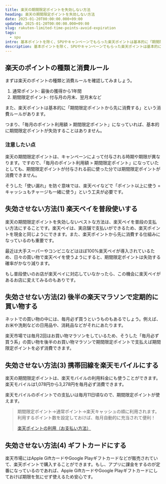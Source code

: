 ```yaml
---
title: 楽天の期間限定ポイントを失効しない方法
heading: 楽天の期間限定ポイントを失効しない方法
date: 2025-01-20T00:00:00.000+09:00
updated: 2025-01-20T00:00:00.000+09:00
slug: rakuten-limited-time-points-avoid-expiration
tags:
  - spu
intro: 基本ポイントを除く、SPUやキャンペーンでもらった楽天ポイントは基本的に「期間限定」。うっかり失効させてしまいがちな楽天の期間限定ポイントを失効しない方法を解説します。
description: 基本ポイントを除く、SPUやキャンペーンでもらった楽天ポイントは基本的に「期間限定」。うっかり失効させてしまいがちな楽天の期間限定ポイントを失効しない方法を解説します。
---
```


## 楽天のポイントの種類と消費ルール

まずは楽天のポイントの種類と消費ルールを確認してみましょう。

1. 通常ポイント: 最後の獲得から1年間
1. 期間限定ポイント: 付与月の月末、翌月末など

また、楽天ポイントは基本的に「期間限定ポイントから先に消費する」という消費ルールがあります。

つまり、「毎月のポイント利用額 > 期間限定ポイント」になっていれば、基本的に期間限定ポイントが失効することはありません。

### 注意したい点

楽天の期間限定ポイントは、キャンペーンによって付与される時期や期限が異なります。ですので、「毎月のポイント利用額 > 期間限定ポイント」になっていたとしても、期間限定ポイントが付与される前に使った分では期間限定ポイントが消費できません。

そうした「使い漏れ」を防ぐ意味では、楽天ペイなどで「ポイント以上に使う = キャッシュもチャージも一緒に使う」という工夫が必要です。

## 失効させない方法(1) 楽天ペイを普段使いする

楽天の期間限定ポイントを失効しないベストな方法は、楽天ペイを普段の支払い方法にすることです。楽天ペイは、実店舗で支払いができるため、楽天ポイントを現金と同じようにできます。また、楽天ポイントから先に消費する仕組みになっているのも重要です。

最近は大手スーパーやコンビニなどはほぼ100%楽天ペイが導入されているため、日々の買い物で楽天ペイを使うようにすると、期間限定ポイントは失効する確率がかなり減ります。

もし普段使いのお店が楽天ペイに対応していなかったら、この機会に楽天ペイがあるお店に変えてみるのもありです。

## 失効させない方法(2) 後半の楽天マラソンで定期的に買い物する

ネットでの買い物の中には、毎月必ず買うというものもあるでしょう。例えば、お米や洗剤などの日用品や、消耗品などがそれにあたります。

楽天市場では毎月2回はお買い物マラソンをしているため、そうした「毎月必ず買う系」の買い物を後半のお買い物マラソンで期間限定ポイントで支払えば期間限定ポイントを必ず消費できます。

## 失効させない方法(3) 携帯回線を楽天モバイルにする

楽天の期間限定ポイントは、楽天モバイルの利用料金にも使うことができます。楽天モバイルは1,078円から3,278円を毎月必ず消費できます。

楽天モバイルのポイントでの支払いは毎月11日頃なので、期間限定ポイントが使えます。

> 期間限定ポイント→通常ポイント→楽天キャッシュの順に利用されます。
> 利用するポイント数を設定しておけば、毎月自動的に充当されて便利！
>
> [楽天ポイントの利用（お支払い方法）](https://network.mobile.rakuten.co.jp/guide/payment/point/)

## 失効させない方法(4) ギフトカードにする

楽天市場にはApple GiftカードやGoogle Playギフトカードなどが販売されていて、楽天ポイントで購入することができます。もし、アプリに課金をするのが定番になっているのであれば、Apple GiftカードやGoogle Playギフトカードにしておけば期限を気にせず使えるため安心です。
